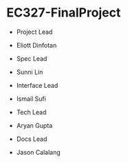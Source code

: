 # EC327-FinalProject

- Project Lead
* Eliott Dinfotan

- Spec Lead
* Sunni Lin

- Interface Lead
* Ismail Sufi

- Tech Lead
* Aryan Gupta

- Docs Lead
* Jason Calalang
